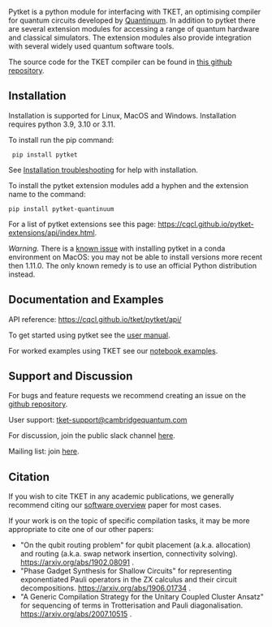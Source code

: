 Pytket is a python module for interfacing with TKET, an optimising compiler for quantum circuits developed by [Quantinuum](https://www.quantinuum.com/). In addition to pytket there are several extension modules for accessing a range of quantum hardware and classical simulators. The extension modules also provide integration with several widely used quantum software tools.

The source code for the TKET compiler can be found in [this github repository](https://github.com/CQCL/tket).

## Installation

Installation is supported for Linux, MacOS and Windows. Installation requires python 3.9, 3.10 or 3.11.

To install run the pip command: 

`` pip install pytket``

See [Installation troubleshooting](https://cqcl.github.io/tket/pytket/api/install.html) for help with installation.

To install the pytket extension modules add a hyphen and the extension name to the command:

`` pip install pytket-quantinuum ``

For a list of pytket extensions see this page: https://cqcl.github.io/pytket-extensions/api/index.html.

_Warning._ There is a [known issue](https://github.com/CQCL/tket/issues/926)
with installing pytket in a conda environment on MacOS: you may not be able to
install versions more recent then 1.11.0. The only known remedy is to use an
official Python distribution instead.

## Documentation and Examples

API reference: https://cqcl.github.io/tket/pytket/api/

To get started using pytket see the [user manual](https://tket.quantinuum.com/user-manual/).

For worked examples using TKET see our [notebook examples](https://tket.quantinuum.com/examples).

## Support and Discussion

For bugs and feature requests we recommend creating an issue on the [github repository](https://github.com/CQCL/tket).

User support: tket-support@cambridgequantum.com

For discussion, join the public slack channel [here](https://join.slack.com/t/tketusers/shared_invite/zt-18qmsamj9-UqQFVdkRzxnXCcKtcarLRA).

Mailing list: join [here](https://list.cambridgequantum.com/cgi-bin/mailman/listinfo/tket-users).

## Citation

If you wish to cite TKET in any academic publications, we generally recommend citing our [software overview](https://arxiv.org/abs/2003.10611) paper for most cases.

If your work is on the topic of specific compilation tasks, it may be more appropriate to cite one of our other papers:

- "On the qubit routing problem" for qubit placement (a.k.a. allocation) and routing (a.k.a. swap network insertion, connectivity solving). https://arxiv.org/abs/1902.08091 .
- "Phase Gadget Synthesis for Shallow Circuits" for representing exponentiated Pauli operators in the ZX calculus and their circuit decompositions. https://arxiv.org/abs/1906.01734 .
- "A Generic Compilation Strategy for the Unitary Coupled Cluster Ansatz" for sequencing of terms in Trotterisation and Pauli diagonalisation. https://arxiv.org/abs/2007.10515 .